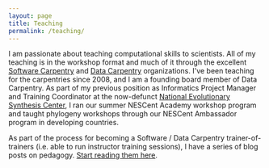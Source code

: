 ```yaml
---
layout: page
title: Teaching
permalink: /teaching/
---
```


I am passionate about teaching computational skills to scientists. All of my teaching is in the workshop format and much of it through the excellent [Software Carpentry](https://software-carpentry.org) and [Data Carpentry](https://datacarpentry.org) organizations. I've been teaching for the carpentries since 2008, and I am a founding board member of Data Carpentry. As part of my previous position as Informatics Project Manager and Training Coordinator at the now-defunct [National Evolutionary Synthesis Center](http://nescent.org/), I ran our summer NESCent Academy workshop program and taught phylogeny workshops through our NESCent Ambassador program in developing countries.

As part of the process for becoming a Software / Data Carpentry trainer-of-trainers (i.e. able to run instructor training sessions), I have a series of blog posts on pedagogy. [Start reading them here](/blog/2016/10/small-teaching-part-one).
